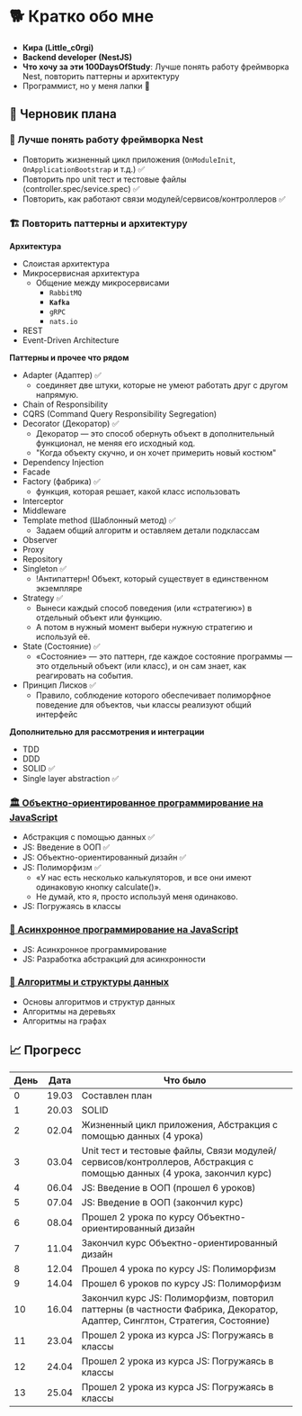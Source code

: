 # 🐕 Кратко обо мне

- **Кира (Little_c0rgi)**
- **Backend developer (NestJS)**
- **Что хочу за эти 100DaysOfStudy**: Лучше понять работу фреймворка Nest, повторить паттерны и архитектуру
- Программист, но у меня лапки 🐾

## 📝 Черновик плана

### 🧠 Лучше понять работу фреймворка Nest

- Повторить жизненный цикл приложения (`OnModuleInit`, `OnApplicationBootstrap` и т.д.) ✅
- Повторить про unit тест и тестовые файлы (controller.spec/sevice.spec) ✅
- Повторить, как работают связи модулей/сервисов/контроллеров ✅

### 🏗️ Повторить паттерны и архитектуру

**Архитектура**

- Слоистая архитектура
- Микросервисная архитектура
  - Общение между микросервисами
    - `RabbitMQ`
    - **`Kafka`**
    - `gRPC`
    - `nats.io`
- REST
- Event-Driven Architecture

**Паттерны и прочее что рядом**

- Adapter (Адаптер) ✅
  - соединяет две штуки, которые не умеют работать друг с другом напрямую.
- Chain of Responsibility
- CQRS (Command Query Responsibility Segregation)
- Decorator (Декоратор) ✅
  - Декоратор — это способ обернуть объект в дополнительный функционал, не меняя его исходный код.
  - "Когда объекту скучно, и он хочет примерить новый костюм"
- Dependency Injection
- Facade
- Factory (фабрика) ✅
  - функция, которая решает, какой класс использовать
- Interceptor
- Middleware
- Template method (Шаблонный метод) ✅
  - Задаем общий алгоритм и оставляем детали подклассам
- Observer
- Proxy
- Repository
- Singleton ✅
  - !Антипаттерн! Объект, который существует в единственном экземпляре
- Strategy ✅
  - Вынеси каждый способ поведения (или «стратегию») в отдельный объект или функцию.
  - А потом в нужный момент выбери нужную стратегию и используй её.
- State (Состояние) ✅
  - «Состояние» — это паттерн, где каждое состояние программы — это отдельный объект (или класс), и он сам знает, как реагировать на события.
- Принцип Лисков ✅
  - Правило, соблюдение которого обеспечивает полиморфное поведение для объектов, чьи классы реализуют общий интерфейс

<!--
Рассмотреть еще эти, убрать лишнее:

Абстрактная фабрика
Мост
Композит
Посредник
Цепочка ответственности
Наблюдатель
Шаблонный метод
Посетитель

Рассмотреть паттерны из этого репозитория
https://github.com/Hexlet/patterns
-->

**Дополнительно для рассмотрения и интеграции**

- TDD
- DDD
- SOLID ✅
- Single layer abstraction ✅

### [🏛️ Объектно-ориентированное программирование на JavaScript](https://ru.hexlet.io/programs/js-oop)

- Абстракция с помощью данных ✅
- JS: Введение в ООП ✅
- JS: Объектно-ориентированный дизайн ✅
- JS: Полиморфизм ✅
  - «У нас есть несколько калькуляторов, и все они имеют одинаковую кнопку calculate()».
  - Не думай, кто я, просто используй меня одинаково.
- JS: Погружаясь в классы

### [🚀 Асинхронное программирование на JavaScript](https://ru.hexlet.io/programs/js-async)

- JS: Асинхронное программирование
- JS: Разработка абстракций для асинхронности

### [🔢 Алгоритмы и структуры данных](https://ru.hexlet.io/programs/algorithms)

- Основы алгоритмов и структур данных
- Алгоритмы на деревьях
- Алгоритмы на графах

## 📈 Прогресс

| День | Дата  | Что было                                                                                                                   |
| ---- | ----- | -------------------------------------------------------------------------------------------------------------------------- |
| 0    | 19.03 | Составлен план                                                                                                             |
| 1    | 20.03 | SOLID                                                                                                                      |
| 2    | 02.04 | Жизненный цикл приложения, Абстракция с помощью данных (4 урока)                                                           |
| 3    | 03.04 | Unit тест и тестовые файлы, Связи модулей/сервисов/контроллеров, Абстракция с помощью данных (4 урока, закончил курс)      |
| 4    | 06.04 | JS: Введение в ООП (прошел 6 уроков)                                                                                       |
| 5    | 07.04 | JS: Введение в ООП (закончил курс)                                                                                         |
| 6    | 08.04 | Прошел 2 урока по курсу Объектно-ориентированный дизайн                                                                    |
| 7    | 11.04 | Закончил курс Объектно-ориентированный дизайн                                                                              |
| 8    | 12.04 | Прошел 4 урока по курсу JS: Полиморфизм                                                                                    |
| 9    | 14.04 | Прошел 6 уроков по курсу JS: Полиморфизм                                                                                   |
| 10   | 16.04 | Закончил курс JS: Полиморфизм, повторил паттерны (в частности Фабрика, Декоратор, Адаптер, Синглтон, Cтратегия, Состояние) |
| 11   | 23.04 | Прошел 2 урока из курса JS: Погружаясь в классы                                                                            |
| 12   | 24.04 | Прошел 2 урока из курса JS: Погружаясь в классы                                                                            |
| 13   | 25.04 | Прошел 2 урока из курса JS: Погружаясь в классы                                                                            |
